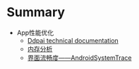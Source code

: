 # Summary

* App性能优化
   * [Ddpai technical documentation](lint_analyze.md)
   * [内存分析](内存分析.md)
   * [界面流畅度——AndroidSystemTrace](界面流畅度分析——androidsystemtrace.md)

